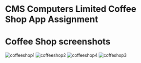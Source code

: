 # CMS Computers Limited Coffee Shop App Assignment
# Coffee Shop screenshots
![coffeeshop1](https://github.com/kasim121/coffeeshop/assets/53419295/d9611ed3-d1f6-4ab4-b5c2-ea8791835d86)
![coffeeshop2](https://github.com/kasim121/coffeeshop/assets/53419295/474c60bc-c606-41b4-8e81-48fdd1430f84)
![coffeeshop4](https://github.com/kasim121/coffeeshop/assets/53419295/4e36c83e-6e1e-425c-a5e2-8bebf1ff9fa3)
![coffeshop3](https://github.com/kasim121/coffeeshop/assets/53419295/e24d186c-13c2-4b92-bb4e-8fe2fb7dd244)

